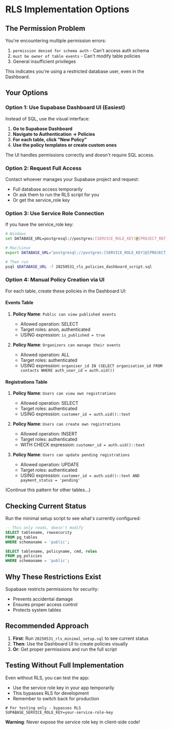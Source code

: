 # RLS Implementation Options

## The Permission Problem

You're encountering multiple permission errors:
1. `permission denied for schema auth` - Can't access auth schema
2. `must be owner of table events` - Can't modify table policies
3. General insufficient privileges

This indicates you're using a restricted database user, even in the Dashboard.

## Your Options

### Option 1: Use Supabase Dashboard UI (Easiest)

Instead of SQL, use the visual interface:

1. **Go to Supabase Dashboard**
2. **Navigate to Authentication → Policies**
3. **For each table, click "New Policy"**
4. **Use the policy templates or create custom ones**

The UI handles permissions correctly and doesn't require SQL access.

### Option 2: Request Full Access

Contact whoever manages your Supabase project and request:
- Full database access temporarily
- Or ask them to run the RLS script for you
- Or get the service_role key

### Option 3: Use Service Role Connection

If you have the service_role key:

```bash
# Windows
set DATABASE_URL=postgresql://postgres:[SERVICE_ROLE_KEY]@[PROJECT_REF].supabase.co:5432/postgres

# Mac/Linux
export DATABASE_URL="postgresql://postgres:[SERVICE_ROLE_KEY]@[PROJECT_REF].supabase.co:5432/postgres"

# Then run
psql $DATABASE_URL -f 20250531_rls_policies_dashboard_script.sql
```

### Option 4: Manual Policy Creation via UI

For each table, create these policies in the Dashboard UI:

#### Events Table
1. **Policy Name**: `Public can view published events`
   - Allowed operation: SELECT
   - Target roles: anon, authenticated
   - USING expression: `is_published = true`

2. **Policy Name**: `Organizers can manage their events`
   - Allowed operation: ALL
   - Target roles: authenticated
   - USING expression: `organiser_id IN (SELECT organisation_id FROM contacts WHERE auth_user_id = auth.uid())`

#### Registrations Table
1. **Policy Name**: `Users can view own registrations`
   - Allowed operation: SELECT
   - Target roles: authenticated
   - USING expression: `customer_id = auth.uid()::text`

2. **Policy Name**: `Users can create own registrations`
   - Allowed operation: INSERT
   - Target roles: authenticated
   - WITH CHECK expression: `customer_id = auth.uid()::text`

3. **Policy Name**: `Users can update pending registrations`
   - Allowed operation: UPDATE
   - Target roles: authenticated
   - USING expression: `customer_id = auth.uid()::text AND payment_status = 'pending'`

(Continue this pattern for other tables...)

## Checking Current Status

Run the minimal setup script to see what's currently configured:

```sql
-- This only reads, doesn't modify
SELECT tablename, rowsecurity 
FROM pg_tables 
WHERE schemaname = 'public';

SELECT tablename, policyname, cmd, roles
FROM pg_policies 
WHERE schemaname = 'public';
```

## Why These Restrictions Exist

Supabase restricts permissions for security:
- Prevents accidental damage
- Ensures proper access control
- Protects system tables

## Recommended Approach

1. **First**: Run `20250531_rls_minimal_setup.sql` to see current status
2. **Then**: Use the Dashboard UI to create policies visually
3. **Or**: Get proper permissions and run the full script

## Testing Without Full Implementation

Even without RLS, you can test the app:
- Use the service role key in your app temporarily
- This bypasses RLS for development
- Remember to switch back for production

```env
# For testing only - bypasses RLS
SUPABASE_SERVICE_ROLE_KEY=your-service-role-key
```

**Warning**: Never expose the service role key in client-side code!